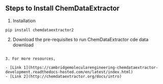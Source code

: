 ## Steps to Install ChemDataExtractor

1. Installation
```
pip install chemdataextractor2
```

2. Download the pre-requisites to run ChemDataExtractor
cde data download
```

3. For more resources,

- [Link 1](https://cambridgemolecularengineering-chemdataextractor-development.readthedocs-hosted.com/en/latest/index.html)
- [Link 2](http://chemdataextractor.org/docs/intro)
